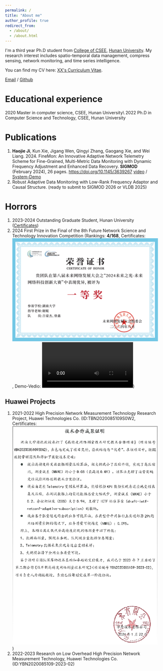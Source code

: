 ```yaml
---
permalink: /
title: "About me"
author_profile: true
redirect_from: 
  - /about/
  - /about.html
---
```


I'm a third year Ph.D student from [College of CSEE](https://csee.hnu.edu.cn/), [Hunan University](https://www.hnu.edu.cn/). My research interest includes spatio-temporal data management, compress sensing, network monitoring, and time series intelligence.

You can find my CV here: [XX's Curriculum Vitae](../assets/Curriculum_Vitae.pdf).

[Email](mailto:jihaojie@hnu.edu.cn) / [Github](https://github.com/haojieji)

Educational experience
======
2020 Master in computer science, CSEE, Hunan University\\
2022 Ph.D in Computer Science and Technology, CSEE, Hunan University

Publications
======
1. **Haojie Ji**, Kun Xie, Jigang Wen, Qingyi Zhang, Gaogang Xie, and Wei Liang. 2024. FineMon: An Innovative Adaptive Network Telemetry Scheme for Fine-Grained, Multi-Metric Data Monitoring with Dynamic Frequency Adjustment and Enhanced Data Recovery. **SIGMOD** (February 2024), 26 pages. https://doi.org/10.1145/3639267 [video](https://dl.acm.org/doi/10.1145/3639267) / [System-Demo](https://github.com/haojieji/FineMon)
2. Robust Adaptive Data Monitoring with Low-Rank Frequency Adaptor and Causal Structure. (ready to submit to SIGMOD 2026 or VLDB 2025)

   
Horrors
======
1. 2023-2024 Outstanding Graduate Student, Hunan University ([Certificates](https://csee.hnu.edu.cn/info/1062/13358.htm))
2. 2024 First Prize in the Final of the 8th Future Network Science and Technology Innovation Competition (Rankings: **4/168**, Certificates: ![Certificates](https://github.com/haojieji/cv/blob/master/images/prizes.png), Demo-Vedio: ![demo](https://github.com/haojieji/cv/blob/master/images/demo.mp4))

Huawei Projects
------
1. 2021-2022 High Precision Network Measurement Technology Research Project, Huawei Technologies Co. (ID:TBN2020085109S0W2, Certificates: ![Certificates](../images/projects.png))
2. 2022-2023 Research on Low Overhead High Precision Network Measurement Technology, Huawei Technologies Co. (ID:YBN2020085109-2023-02)


